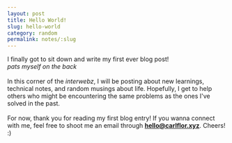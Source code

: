 ```yaml
---
layout: post
title: Hello World!
slug: hello-world
category: random
permalink: notes/:slug
---
```

I finally got to sit down and write my first ever blog post!
<br> _*pats myself on the back*_
<br><br>
In this corner of the *interwebz*, I will be posting about new learnings, technical notes, and random musings about life.  Hopefully, I get to help others who might be encountering the same problems as the ones I've solved in the past.
<br><br>
For now, thank you for reading my first blog entry! If you wanna connect with me, feel free to shoot me an email through **hello@carlflor.xyz**. Cheers! :)
